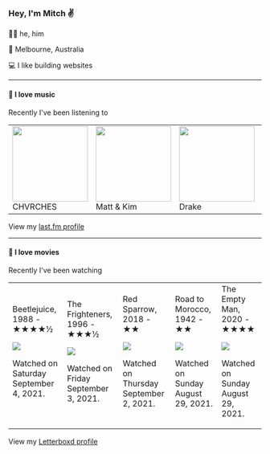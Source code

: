 <article><h3>Hey, I&#x27;m Mitch ✌️</h3><section><p>🙆‍♂️ he, him</p><p>📍 Melbourne, Australia</p><p>💻 I like building websites</p></section><hr/><section><h4>💽 I love music</h4><p>Recently I&#x27;ve been listening to</p><table><tbody><td><img src="https://lastfm.freetls.fastly.net/i/u/174s/4857b5e7f93d4e1e9bdde4166e7062e6.png" height="150px" alt="" role="presentation"/><br/>CHVRCHES</td><td><img src="https://lastfm.freetls.fastly.net/i/u/174s/cb40fb320ee843dbbc1e4eae29ed3bfe.png" height="150px" alt="" role="presentation"/><br/>Matt &amp; Kim</td><td><img src="https://lastfm.freetls.fastly.net/i/u/174s/06937a8274c69201463e1ae8e1b54788.png" height="150px" alt="" role="presentation"/><br/>Drake</td><td><img src="https://lastfm.freetls.fastly.net/i/u/174s/53442bc27a314142a02d2df018b4161e.png" height="150px" alt="" role="presentation"/><br/>The Smiths</td><td><img src="https://lastfm.freetls.fastly.net/i/u/174s/5c9fc503661940d18b4de20a24519e25.png" height="150px" alt="" role="presentation"/><br/>Harry Belafonte</td></tbody></table><span>View my <a href="https://www.last.fm/user/mylsb">last.fm profile</a></span></section><hr/><section><h4>📼 I love movies</h4><p>Recently I&#x27;ve been watching</p><table><tbody><td>Beetlejuice, 1988 - ★★★★½<br/><span> <p><img src="https://a.ltrbxd.com/resized/sm/upload/rs/wk/3i/nt/gWnW7vxm8yr01TVLQhL4aI02orp-0-500-0-750-crop.jpg?k=37629f8701"/></p> <p>Watched on Saturday September 4, 2021.</p> </span></td><td>The Frighteners, 1996 - ★★★½<br/><span> <p><img src="https://a.ltrbxd.com/resized/sm/upload/o4/ln/6y/6z/cS3QPtMsE1jsEWUww5WsPE275Jb-0-500-0-750-crop.jpg?k=d2c63b2002"/></p> <p>Watched on Friday September 3, 2021.</p> </span></td><td>Red Sparrow, 2018 - ★★<br/><span> <p><img src="https://a.ltrbxd.com/resized/film-poster/3/3/6/6/6/8/336668-red-sparrow-0-500-0-750-crop.jpg?k=a68a95bffd"/></p> <p>Watched on Thursday September 2, 2021.</p> </span></td><td>Road to Morocco, 1942 - ★★<br/><span> <p><img src="https://a.ltrbxd.com/resized/film-poster/3/0/8/6/3/30863-road-to-morocco-0-500-0-750-crop.jpg?k=e0d90086c0"/></p> <p>Watched on Sunday August 29, 2021.</p> </span></td><td>The Empty Man, 2020 - ★★★★<br/><span> <p><img src="https://a.ltrbxd.com/resized/film-poster/4/4/6/2/6/9/446269-the-empty-man-0-500-0-750-crop.jpg?k=c9136971c4"/></p> <p>Watched on Sunday August 29, 2021.</p> </span></td></tbody></table><span>View my <a href="https://letterboxd.com/myslab/">Letterboxd profile</a></span></section></article>